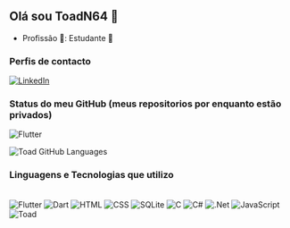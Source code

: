 ## Olá sou ToadN64 👋

- Profissão 💼: Estudante 📘
<h3>Perfis de contacto</h3>

[![LinkedIn](https://img.shields.io/badge/LinkedIn-0077B5?style=for-the-badge&logo=linkedin&logoColor=white)](https://www.linkedin.com/in/henrique-costa-azevedo/)
<br/>
<h3>Status do meu GitHub (meus repositorios por enquanto estão privados)</h3>
    <img align="center" alt="Flutter" src="https://github-readme-stats.vercel.app/api?username=ToadN64&theme=blue-green"/>
    
![Toad GitHub Languages](	https://github-readme-stats.vercel.app/api/top-langs/?username=ToadN64&theme=blue-green)
<br/>
<h3>Linguagens e Tecnologias que utilizo</h3>  
<div style="display: inline_block"><br/>
    <img align="center" alt="Flutter" src="https://img.shields.io/badge/Flutter-02569B?style=for-the-badge&logo=flutter&logoColor=white"/>
    <img align="center" alt="Dart" src="https://img.shields.io/badge/Dart-0175C2?style=for-the-badge&logo=dart&logoColor=white"/>
    <img align="center" alt="HTML" src="https://img.shields.io/badge/HTML5-E34F26?style=for-the-badge&logo=html5&logoColor=white"/>
      <img align="center" alt="CSS" src="https://img.shields.io/badge/CSS3-1572B6?style=for-the-badge&logo=css3&logoColor=white"/>
      <img align="center" alt="SQLite" src="https://img.shields.io/badge/SQLite-07405E?style=for-the-badge&logo=sqlite&logoColor=white"/>
      <img align="center" alt="C" src="https://img.shields.io/badge/C-00599C?style=for-the-badge&logo=c&logoColor=white"/>
      <img align="center" alt="C#" src="https://img.shields.io/badge/C%23-239120?style=for-the-badge&logo=c-sharp&logoColor=white"/>
      <img align="center" alt=".Net" src="https://img.shields.io/badge/.NET-5C2D91?style=for-the-badge&logo=.net&logoColor=white"/>
        <img align="center" alt="JavaScript" src="https://img.shields.io/badge/JavaScript-323330?style=for-the-badge&logo=javascript&logoColor=F7DF1E"/>
  
</div>
        <img align="center" alt="Toad" src="https://media.tenor.com/3qaFDDZg-3MAAAAM/toad-dancing.gif"/>

<!--![Snake animation](https://github.com/ToadN64/ToadN64/blob/output/github-contribution-grid-snake.svg)--!> 
